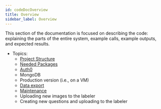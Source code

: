 ```yaml
---
id: codeDocOverview
title: Overview
sidebar_label: Overview
---
```


This section of the documentation is focused on describing the code: explaining the
parts of the entire system, example calls, example outputs, and expected results.

+ Topics:
    - [Project Structure](project_structure)
    - [Needed Packages](packages)
    - [Auth0](auth0)
    - MongoDB
    - Production version (i.e., on a VM)
    - [Data export](data_export)
    - [Maintenance](maintenance)
    - Uploading new images to the labeler
    - Creating new questions and uploading to the labeler
